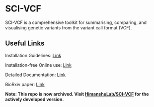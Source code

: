 # SCI-VCF

SCI-VCF is a comprehensive toolkit for summarising, comparing, and visualising genetic variants from the variant call format (VCF).


## Useful Links

Installation Guidelines: [Link](https://himanshulab.github.io/SCI-VCF-docs/installation/)

Installation-free Online use: [Link](https://ibse.shinyapps.io/sci-vcf-online/)

Detailed Documentation: [Link](https://himanshulab.github.io/SCI-VCF-docs/)

BioRxiv paper: [Link](https://doi.org/10.1101/2023.08.09.552664)


**Note: This repo is now archived. Visit [HimanshuLab/SCI-VCF](https://github.com/HimanshuLab/SCI-VCF) for the actively developed version.**
